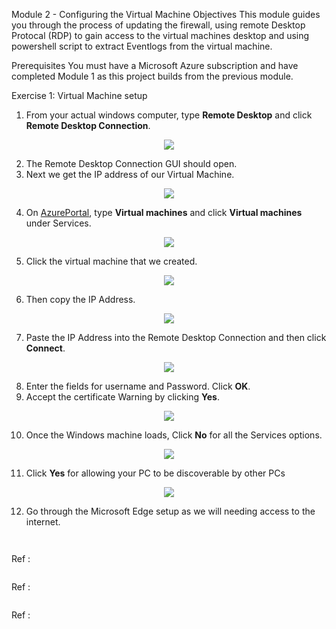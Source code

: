 Module 2 - Configuring the Virtual Machine
Objectives
This module guides you through the process of updating the firewall, using remote Desktop Protocal (RDP) to gain access to the virtual machines desktop and using powershell script to extract Eventlogs from the virtual machine.

Prerequisites You must have a Microsoft Azure subscription and have completed Module 1 as this project builds from the previous module.

Exercise 1: Virtual Machine setup

1. From your actual windows computer, type <strong>Remote Desktop</strong> and click <strong>Remote Desktop Connection</strong>. 

<p align="center">
  <img src="https://i.imgur.com/rBfuiDZ.png"/>
</p>

2. The Remote Desktop Connection GUI should open.
3. Next we get the IP address of our Virtual Machine.
<p align="center">
  <img src="https://i.imgur.com/BRInebb.png"/>
</p>

4. On <a href="https://portal.azure.com/">AzurePortal</a>, type <strong>Virtual machines</strong> and click <strong>Virtual machines</strong> under Services.

<p align="center">
  <img src="https://i.imgur.com/5NKk5JR.png"/>
</p>

5. Click the virtual machine that we created.

<p align="center">
  <img src="https://i.imgur.com/Did7vIb.png"/>
</p>

6. Then copy the IP Address.

<p align="center">
  <img src="https://i.imgur.com/GDcDvnl.png"/>
</p>

7. Paste the IP Address into the Remote Desktop Connection and then click <strong>Connect</strong>.

<p align="center">
  <img src="https://i.imgur.com/4PAVoVT.png"/>
</p>

8. Enter the fields for username and Password. Click <strong>OK</strong>.
9. Accept the certificate Warning by clicking <strong>Yes</strong>.

<p align="center">
  <img src="https://i.imgur.com/zi6PXrL.png"/>
</p>

10. Once the Windows machine loads, Click <strong>No</strong> for all the Services options.

<p align="center">
  <img src="https://i.imgur.com/wUZosm0.png"/>
</p>


11. Click <strong>Yes</strong> for allowing your PC to be discoverable by other PCs

<p align="center">
  <img src="https://i.imgur.com/sK3c3Qy.png"/>
</p>

12. Go through the Microsoft Edge setup as we will needing access to the internet.

<p align="center">
  <img src=""/>
</p>

<p align="center">
  <img src=""/>
</p>

<p align="center">
  <p>Ref : </p>
  <img src=""/>
  <p></p>
</p>

<p align="center">
  <p>Ref : </p>
  <img src=""/>
  <p></p>
</p>

<p align="center">
  <p>Ref : </p>
  <img src=""/>
  <p></p>
</p>
